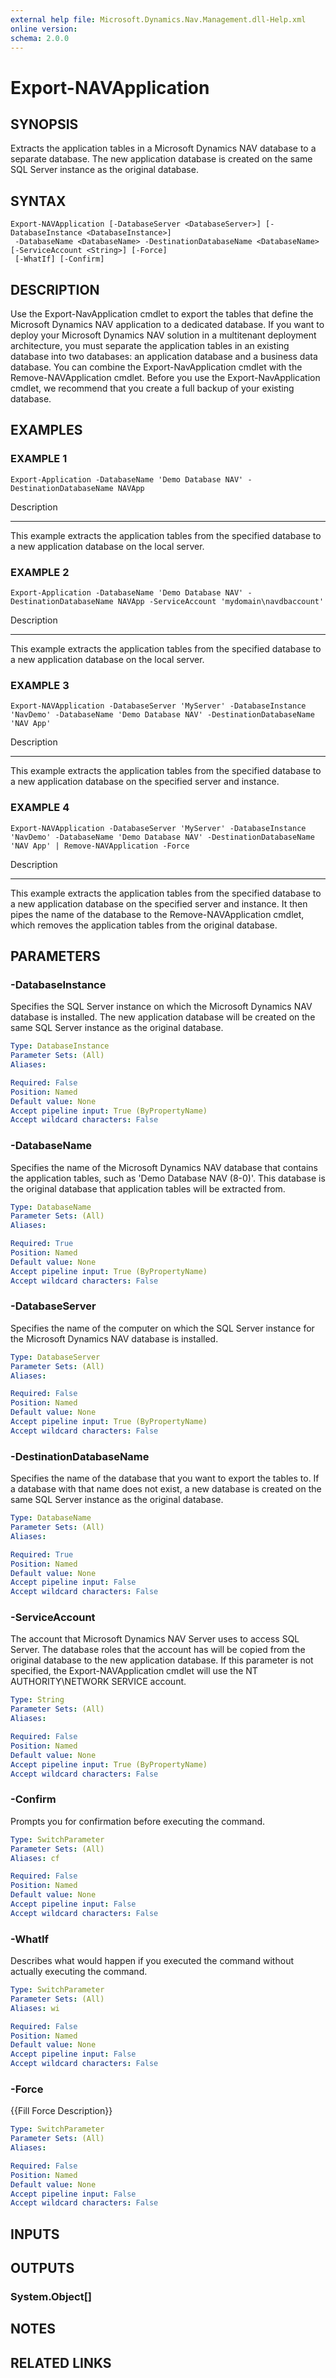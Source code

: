 ```yaml
---
external help file: Microsoft.Dynamics.Nav.Management.dll-Help.xml
online version:
schema: 2.0.0
---
```


# Export-NAVApplication

## SYNOPSIS
Extracts the application tables in a Microsoft Dynamics NAV database to a separate database.
The new application database is created on the same SQL Server instance as the original database.

## SYNTAX

```
Export-NAVApplication [-DatabaseServer <DatabaseServer>] [-DatabaseInstance <DatabaseInstance>]
 -DatabaseName <DatabaseName> -DestinationDatabaseName <DatabaseName> [-ServiceAccount <String>] [-Force]
 [-WhatIf] [-Confirm]
```

## DESCRIPTION
Use the Export-NavApplication cmdlet to export the tables that define the Microsoft Dynamics NAV application to a dedicated database.
If you want to deploy your Microsoft Dynamics NAV solution in a multitenant deployment architecture, you must separate the application tables in an existing database into two databases: an application database and a business data database.
You can combine the Export-NavApplication cmdlet with the Remove-NAVApplication cmdlet.
Before you use the Export-NavApplication cmdlet, we recommend that you create a full backup of your existing database.

## EXAMPLES

### EXAMPLE 1
```
Export-Application -DatabaseName 'Demo Database NAV' -DestinationDatabaseName NAVApp
```

Description

-----------

This example extracts the application tables from the specified database to a new application database on the local server.

### EXAMPLE 2
```
Export-Application -DatabaseName 'Demo Database NAV' -DestinationDatabaseName NAVApp -ServiceAccount 'mydomain\navdbaccount'
```

Description

-----------

This example extracts the application tables from the specified database to a new application database on the local server.

### EXAMPLE 3
```
Export-NAVApplication -DatabaseServer 'MyServer' -DatabaseInstance 'NavDemo' -DatabaseName 'Demo Database NAV' -DestinationDatabaseName 'NAV App'
```

Description

-----------

This example extracts the application tables from the specified database to a new application database on the specified server and instance.

### EXAMPLE 4
```
Export-NAVApplication -DatabaseServer 'MyServer' -DatabaseInstance 'NavDemo' -DatabaseName 'Demo Database NAV' -DestinationDatabaseName 'NAV App' | Remove-NAVApplication -Force
```

Description

-----------

This example extracts the application tables from the specified database to a new application database on the specified server and instance.
It then pipes the name of the database to the Remove-NAVApplication cmdlet, which removes the application tables from the original database.

## PARAMETERS

### -DatabaseInstance
Specifies the SQL Server instance on which the Microsoft Dynamics NAV database is installed.
The new application database will be created on the same SQL Server instance as the original database.

```yaml
Type: DatabaseInstance
Parameter Sets: (All)
Aliases:

Required: False
Position: Named
Default value: None
Accept pipeline input: True (ByPropertyName)
Accept wildcard characters: False
```

### -DatabaseName
Specifies the name of the Microsoft Dynamics NAV database that contains the application tables, such as 'Demo Database NAV (8-0)'.
This database is the original database that application tables will be extracted from.

```yaml
Type: DatabaseName
Parameter Sets: (All)
Aliases:

Required: True
Position: Named
Default value: None
Accept pipeline input: True (ByPropertyName)
Accept wildcard characters: False
```

### -DatabaseServer
Specifies the name of the computer on which the SQL Server instance for the Microsoft Dynamics NAV database is installed.

```yaml
Type: DatabaseServer
Parameter Sets: (All)
Aliases:

Required: False
Position: Named
Default value: None
Accept pipeline input: True (ByPropertyName)
Accept wildcard characters: False
```

### -DestinationDatabaseName
Specifies the name of the database that you want to export the tables to.
If a database with that name does not exist, a new database is created on the same SQL Server instance as the original database.

```yaml
Type: DatabaseName
Parameter Sets: (All)
Aliases:

Required: True
Position: Named
Default value: None
Accept pipeline input: False
Accept wildcard characters: False
```

### -ServiceAccount
The account that Microsoft Dynamics NAV Server uses to access SQL Server.
The database roles that the account has will be copied from the original database to the new application database.
If this parameter is not specified, the Export-NAVApplication cmdlet will use the NT AUTHORITY\NETWORK SERVICE account.

```yaml
Type: String
Parameter Sets: (All)
Aliases:

Required: False
Position: Named
Default value: None
Accept pipeline input: True (ByPropertyName)
Accept wildcard characters: False
```

### -Confirm
Prompts you for confirmation before executing the command.

```yaml
Type: SwitchParameter
Parameter Sets: (All)
Aliases: cf

Required: False
Position: Named
Default value: None
Accept pipeline input: False
Accept wildcard characters: False
```

### -WhatIf
Describes what would happen if you executed the command without actually executing the command.

```yaml
Type: SwitchParameter
Parameter Sets: (All)
Aliases: wi

Required: False
Position: Named
Default value: None
Accept pipeline input: False
Accept wildcard characters: False
```

### -Force
{{Fill Force Description}}

```yaml
Type: SwitchParameter
Parameter Sets: (All)
Aliases:

Required: False
Position: Named
Default value: None
Accept pipeline input: False
Accept wildcard characters: False
```

## INPUTS

## OUTPUTS

### System.Object[]

## NOTES
## RELATED LINKS
